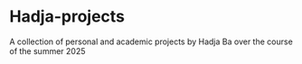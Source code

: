 # Hadja-projects
A collection of personal and academic projects by Hadja Ba over the course of the summer 2025
